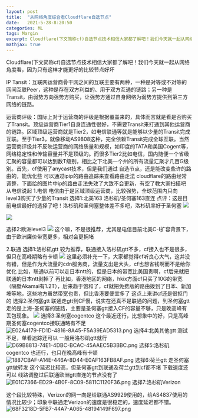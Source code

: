 ```yaml
---
layout: post
title:  "从网络角度综合看Cloudflare自选节点"
date:   2021-5-28-8:20:50
categories: ML
tags: Margin
excerpt: Cloudflare(下文简称cf)自选节点技术相信大家都了解吧！我们今天就一起从网络角度看，因为只有这样才能更好的比较节点好坏
mathjax: true
---
```

Cloudflare(下文简称cf)自选节点技术相信大家都了解吧！我们今天就一起从网络角度看，因为只有这样才能更好的比较节点好坏

IP Tansit：互联网运营商骨干网之间的互联主要有两种，一种是对等或不对等的网间互联Peer，这种是存在双方利益的、用于双方互通的链路；另一种是Transit，由弱势方向强势方购买，让强势方通过自身网络为弱势方提供到第三方网络的链路。

运营商评级：国际上对于运营商的评级是根据覆盖来的，具体而言就是看是否购买了Transit。顶级运营商Tier1自身连通性很好，不需要Transit来打通到其他运营商的链路。区域顶级运营商就是Tier2，如电信联通等就是能够以少量的Transit完成互联。至于Tier3，就像移动AS9808这种，完全依赖Transit完成全球互联。当然运营商评级并不反映运营商的网络质量和规模，如印度的TATA和美国Cogent等，网络稳定性和传输容量并不是顶级的。而很多Tier2比如电信，国内随便一个省级汇聚的容量都可以达到数T级别，相比之下北美一个州的所有流量汇聚才几百G级别。首先，cf使用了anycast技术，但是我们通过
自选节点，还是能改变些许的路由的，能优化些
可以通过ipip的路由追踪来查看路由走法
cloudflare的路由经常调整，下面给的图片中ip的路由走法失效了大致不会更新，有空了教大家扫描吧
从电信说起
1.电信
电信由于是区域顶级运营商，比较强势，全球范围内只向level3购买了少量的Transit
选择1:北美163
洛杉矶/圣何塞163直连
点评：这是目前电信最好的选择了吧！洛杉矶和圣何塞整体差不多吧，洛杉矶率好于圣何塞
[![](https://img11.360buyimg.com/ddimg/jfs/t1/188992/38/1327/386265/60913ad2E42009dc4/7dfb7e4a170d3164.png)](https://img11.360buyimg.com/ddimg/jfs/t1/188992/38/1327/386265/60913ad2E42009dc4/7dfb7e4a170d3164.png)

[![](https://img14.360buyimg.com/ddimg/jfs/t1/191811/16/1324/393445/60913ad2Ebf408d4d/b5c7ba5fca9bb9a4.png)](https://img14.360buyimg.com/ddimg/jfs/t1/191811/16/1324/393445/60913ad2Ebf408d4d/b5c7ba5fca9bb9a4.png)

选择2:欧洲level3
[![](https://img14.360buyimg.com/ddimg/jfs/t1/193195/31/1300/403934/60922600E0bb42603/21508f8986cdc9c7.png)](https://img14.360buyimg.com/ddimg/jfs/t1/193195/31/1300/403934/60922600E0bb42603/21508f8986cdc9c7.png)
这个嘛，不是很推荐，尤其是电信目前北美C-I扩容背景下，由于欧洲廉价带宽更多，相对会更拥堵

2.联通
选择1:洛杉矶gtt
较为推荐，联通接入洛杉矶gtt不多，cf接入也不是很多，但只在高峰期略有卡顿
[![](https://img14.360buyimg.com/ddimg/jfs/t1/183629/31/4440/446091/60a0fab2E6bd40fad/9dc93923531281f8.png)](https://img14.360buyimg.com/ddimg/jfs/t1/183629/31/4440/446091/60a0fab2E6bd40fad/9dc93923531281f8.png)
这里必须补充一下，大家都觉得cf听良心大气，这并没有错，但是作为大流量的cdn服务商，流量支出是大头，cf也想省钱啊而不是给你优化
比如，联通以前可以走日本ntt的，但是日本的带宽比美国贵啊，cf后来就把联通的日本ntt剥掉了
再比如，香港地区的网络，hkix方面cf只买了10G的带宽（隔壁Akamai有1.2T），后来趋于饱和了，cf就把免费版的路由拨到了日本、新加坡等地，这些地方虽然带宽也贵，但比香港要便宜多了
这点上来讲cf还是很抠门的
选择2:圣何塞gtt
联通走gtt到CF慢，说实在还真不是联通的问题，到圣何塞gtt走的是上海-圣何塞的链路，主要是圣何塞gtt接入CF的容量不够，只是晚高峰有丢包现象。
[![](https://img12.360buyimg.com/ddimg/jfs/t1/176139/19/9867/473531/60a0fb75E1e7cf863/82e67e2c3a3a5512.jpg)](https://img12.360buyimg.com/ddimg/jfs/t1/176139/19/9867/473531/60a0fb75E1e7cf863/82e67e2c3a3a5512.jpg)
选择3:圣何塞cogentco
这个最近还行，比想象中的好，只是高峰期圣何塞cogentco接联通略有不足
![E02A4179-FD1D-4816-8A45-F5A39EAD5313.png](https://img11.360buyimg.com/ddimg/jfs/t1/173791/28/11851/412751/60b0faeaE8eab40fc/caae07823b6aa051.png)
选择4:北美其他gtt
测试不足，单看追踪还可以
一般用洛杉矶gtt就行
![D69B8813-74E1-4DBC-BCAC-45AAEC5B3BBC.png](https://img11.360buyimg.com/ddimg/jfs/t1/187682/21/5396/415381/60b0fb59E882f90f5/47cb908eb154a978.png)
选择5:洛杉矶cogentco
也还行，也只在晚高峰有卡顿
![1887CBAF-A14E-446A-8D44-E0AF163FB8AF.png](https://img12.360buyimg.com/ddimg/jfs/t1/182831/32/6373/388262/60b17db7Efc5e0da0/aa0007854756e111.png)
选择6:荷兰gtt
走圣何塞gtt做转发
这个延迟比较高，但圣何塞gtt到联通及荷兰gtt到cf都不堵
下载速度还可以
线路调整过后联通欧洲gtt直连的节点没有了
![E01C7366-ED29-4B0F-8C09-5811C1120F36.png](https://img14.360buyimg.com/ddimg/jfs/t1/128203/13/19220/433696/60b17e27Eb8c5ac96/d73cc05753c99ab4.png)
选择7:洛杉矶Verizon

这个段比较特殊，Verizon的网一向是给联通AS9929使用的，给AS4837使用的情况比较少；印象中联通走Verizon的速度是很稳定的，速度延迟都不错。
![68F3218D-5FB7-44A7-A065-48194149F697.png](https://img14.360buyimg.com/ddimg/jfs/t1/172297/1/11961/401096/60b17f17E2ac51ecc/d6a2b09fc3399513.png)
